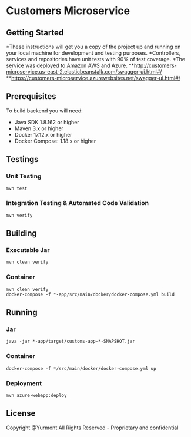 # Customers Microservice

## Getting Started

*These instructions will get you a copy of the project up and running on your
local machine for development and testing purposes. 
*Controllers, services and repositories have unit tests with 90% of test coverage.
*The service was deployed to Amazon AWS and Azure.
**http://customers-microservice.us-east-2.elasticbeanstalk.com/swagger-ui.html#/
**https://customers-microservice.azurewebsites.net/swagger-ui.html#/

## Prerequisites

To build backend you will need:

* Java SDK 1.8.162 or higher
* Maven 3.x or higher
* Docker 17.12.x or higher
* Docker Compose: 1.18.x or higher

## Testings

### Unit Testing

```
mvn test
```

### Integration Testing & Automated Code Validation

```
mvn verify
```

## Building

### Executable Jar

```
mvn clean verify
```

### Container

```
mvn clean verify
docker-compose -f *-app/src/main/docker/docker-compose.yml build
```

## Running

### Jar

```
java -jar *-app/target/customs-app-*-SNAPSHOT.jar
```

### Container

```
docker-compose -f */src/main/docker/docker-compose.yml up
```

### Deployment

```
mvn azure-webapp:deploy
```

## License

Copyright @Yurmont All Rights Reserved - Proprietary and confidential
